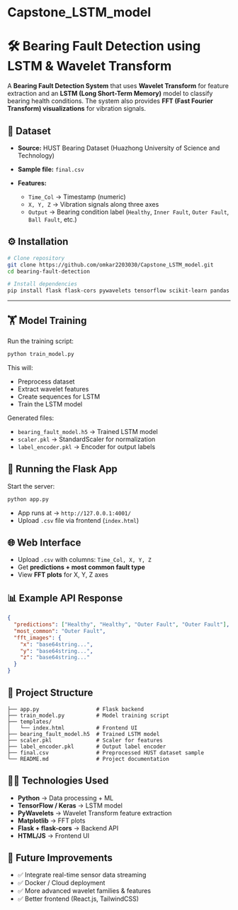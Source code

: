 # Capstone_LSTM_model


# 🛠️ Bearing Fault Detection using LSTM & Wavelet Transform

A **Bearing Fault Detection System** that uses **Wavelet Transform** for feature extraction and an **LSTM (Long Short-Term Memory)** model to classify bearing health conditions. The system also provides **FFT (Fast Fourier Transform) visualizations** for vibration signals.

## 📂 Dataset

* **Source:** HUST Bearing Dataset (Huazhong University of Science and Technology)
* **Sample file:** `final.csv`
* **Features:**

  * `Time_Col` → Timestamp (numeric)
  * `X, Y, Z` → Vibration signals along three axes
  * `Output` → Bearing condition label (`Healthy`, `Inner Fault`, `Outer Fault`, `Ball Fault`, etc.)


## ⚙️ Installation

```bash
# Clone repository
git clone https://github.com/omkar2203030/Capstone_LSTM_model.git
cd bearing-fault-detection

# Install dependencies
pip install flask flask-cors pywavelets tensorflow scikit-learn pandas numpy matplotlib python-dotenv
```

---

## 🏋️ Model Training

Run the training script:

```bash
python train_model.py
```

This will:

* Preprocess dataset
* Extract wavelet features
* Create sequences for LSTM
* Train the LSTM model

Generated files:

* `bearing_fault_model.h5` → Trained LSTM model
* `scaler.pkl` → StandardScaler for normalization
* `label_encoder.pkl` → Encoder for output labels


## 🚀 Running the Flask App

Start the server:

```bash
python app.py
```

* App runs at → `http://127.0.0.1:4001/`
* Upload `.csv` file via frontend (`index.html`)


## 🌐 Web Interface

* Upload `.csv` with columns: `Time_Col, X, Y, Z`
* Get **predictions + most common fault type**
* View **FFT plots** for X, Y, Z axes


## 📊 Example API Response

```json
{
  "predictions": ["Healthy", "Healthy", "Outer Fault", "Outer Fault"],
  "most_common": "Outer Fault",
  "fft_images": {
    "x": "base64string...",
    "y": "base64string...",
    "z": "base64string..."
  }
}
```


## 📁 Project Structure

```
├── app.py                  # Flask backend
├── train_model.py          # Model training script
├── templates/
│   └── index.html          # Frontend UI
├── bearing_fault_model.h5  # Trained LSTM model
├── scaler.pkl              # Scaler for features
├── label_encoder.pkl       # Output label encoder
├── final.csv               # Preprocessed HUST dataset sample
└── README.md               # Project documentation
```


## 🧑‍💻 Technologies Used

* **Python** → Data processing + ML
* **TensorFlow / Keras** → LSTM model
* **PyWavelets** → Wavelet Transform feature extraction
* **Matplotlib** → FFT plots
* **Flask + flask-cors** → Backend API
* **HTML/JS** → Frontend UI

## 📌 Future Improvements

* ✅ Integrate real-time sensor data streaming
* ✅ Docker / Cloud deployment
* ✅ More advanced wavelet families & features
* ✅ Better frontend (React.js, TailwindCSS)



